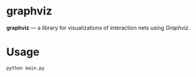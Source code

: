 # graphviz

**graphviz** — a library for visualizations of interaction nets using *Graphviz*.

# Usage

```shell
python main.py
```
